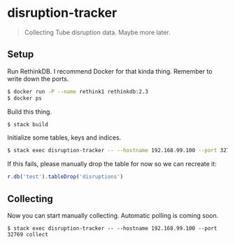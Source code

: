 # disruption-tracker

> Collecting Tube disruption data. Maybe more later.

## Setup

Run RethinkDB. I recommend Docker for that kinda thing. Remember to write down
the ports.

```bash
$ docker run -P --name rethink1 rethinkdb:2.3
$ docker ps
```

Build this thing.

```bash
$ stack build
```

Initialize some tables, keys and indices.

```bash
$ stack exec disruption-tracker -- --hostname 192.168.99.100 --port 32769 setup
```

If this fails, please manually drop the table for now so we can recreate it:

```javascript
r.db('test').tableDrop('disruptions')
```

## Collecting

Now you can start manually collecting. Automatic polling is coming soon.

```
$ stack exec disruption-tracker -- --hostname 192.168.99.100 --port 32769 collect
```
